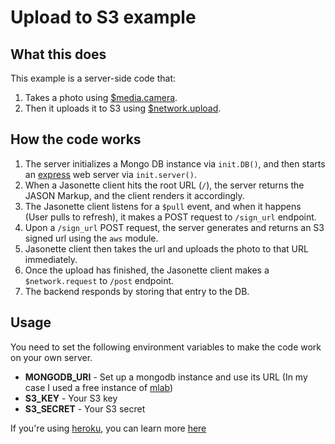 # Upload to S3 example

## What this does

This example is a server-side code that:

1. Takes a photo using [$media.camera](actions.md#mediacamera).
2. Then it uploads it to S3 using [$network.upload](actions.md#networkupload).

## How the code works

1. The server initializes a Mongo DB instance via `init.DB()`, and then starts an [express](https://expressjs.com) web server via `init.server()`.
2. When a Jasonette client hits the root URL (`/`), the server returns the JASON Markup, and the client renders it accordingly.
3. The Jasonette client listens for a `$pull` event, and when it happens (User pulls to refresh), it makes a POST request to `/sign_url` endpoint.
4. Upon a `/sign_url` POST request, the server generates and returns an S3 signed url using the `aws` module.
5. Jasonette client then takes the url and uploads the photo to that URL immediately.
6. Once the upload has finished, the Jasonette client makes a `$network.request` to `/post` endpoint.
7. The backend responds by storing that entry to the DB.

## Usage

You need to set the following environment variables to make the code work on your own server.

- **MONGODB_URI** - Set up a mongodb instance and use its URL (In my case I used a free instance of [mlab](https://www.mlab.com))
- **S3_KEY** - Your S3 key
- **S3_SECRET** - Your S3 secret

If you're using [heroku](https://heroku.com), you can learn more [here](https://devcenter.heroku.com/articles/config-vars)
